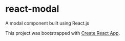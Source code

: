 # react-modal

A modal component built using React.js

This project was bootstrapped with [Create React App](https://github.com/facebook/create-react-app).
